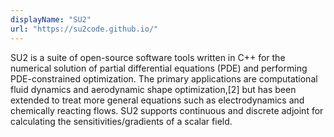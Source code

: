 ```yaml
---
displayName: "SU2"
url: "https://su2code.github.io/"
---
```


SU2 is a suite of open-source software tools written in C++ for the numerical solution of partial differential equations (PDE) and performing PDE-constrained optimization. The primary applications are computational fluid dynamics and aerodynamic shape optimization,[2] but has been extended to treat more general equations such as electrodynamics and chemically reacting flows. SU2 supports continuous and discrete adjoint for calculating the sensitivities/gradients of a scalar field.